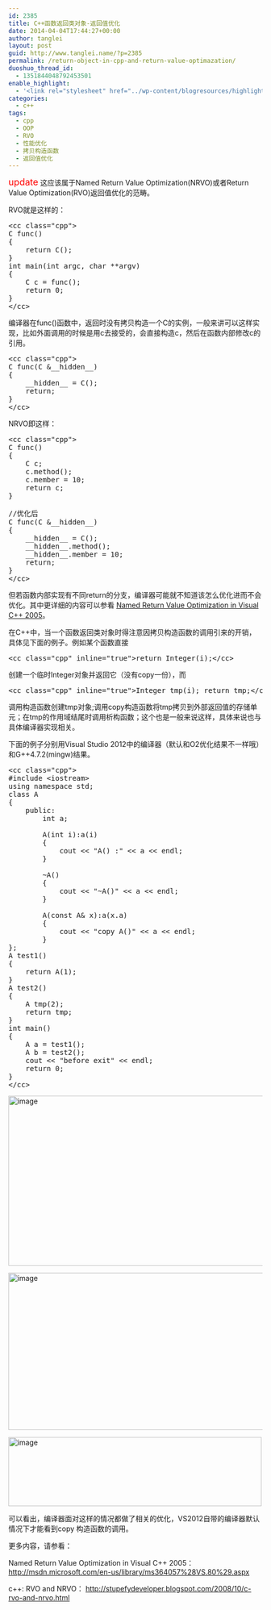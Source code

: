 ```yaml
---
id: 2385
title: C++函数返回类对象-返回值优化
date: 2014-04-04T17:44:27+00:00
author: tanglei
layout: post
guid: http://www.tanglei.name/?p=2385
permalink: /return-object-in-cpp-and-return-value-optimazation/
duoshuo_thread_id:
  - 1351844048792453501
enable_highlight:
  - '<link rel="stylesheet" href="../wp-content/blogresources/highlightconfig/highlight.default.min.css"><script src="../wp-content/blogresources/highlightconfig/jquery-2.1.4.min.js"></script><script src="../wp-content/blogresources/highlightconfig/enable_highlight.js"></script>'
categories:
  - c++
tags:
  - cpp
  - OOP
  - RVO
  - 性能优化
  - 拷贝构造函数
  - 返回值优化
---
```

<font size="4" color="red">update</font> 这应该属于Named Return Value Optimization(NRVO)或者Return Value Optimization(RVO)返回值优化的范畴。
  
RVO就是这样的：

<pre>&lt;cc class="cpp">
C func()
{
    return C();
}
int main(int argc, char **argv)
{
    C c = func();
    return 0;
}
&lt;/cc></pre>

编译器在func()函数中，返回时没有拷贝构造一个C的实例，一般来讲可以这样实现，比如外面调用的时候是用c去接受的，会直接构造c，然后在函数内部修改c的引用。

<pre>&lt;cc class="cpp">
C func(C &#038;__hidden__)
{
    __hidden__ = C();
    return;
}
&lt;/cc></pre>

NRVO即这样：

<pre>&lt;cc class="cpp">
C func()
{
    C c;
    c.method();
    c.member = 10;
    return c;
}

//优化后 
C func(C &#038;__hidden__)
{
    __hidden__ = C();
    __hidden__.method();
    __hidden__.member = 10;
    return;
}
&lt;/cc></pre>

但若函数内部实现有不同return的分支，编译器可能就不知道该怎么优化进而不会优化。其中更详细的内容可以参看 <a href="http://msdn.microsoft.com/en-us/library/ms364057%28VS.80%29.aspx" target="_blank">Named Return Value Optimization in Visual C++ 2005</a>。

在C++中，当一个函数返回类对象时得注意因拷贝构造函数的调用引来的开销，具体见下面的例子。例如某个函数直接 

<pre>&lt;cc class="cpp" inline="true">return Integer(i);&lt;/cc></pre>

创建一个临时Integer对象并返回它（没有copy一份），而 

<pre>&lt;cc class="cpp" inline="true">Integer tmp(i); return tmp;&lt;/cc></pre>

调用构造函数创建tmp对象;调用copy构造函数将tmp拷贝到外部返回值的存储单元；在tmp的作用域结尾时调用析构函数；这个也是一般来说这样，具体来说也与具体编译器实现相关。

下面的例子分别用Visual Studio 2012中的编译器（默认和O2优化结果不一样哦）和G++4.7.2(mingw)结果。

<pre>&lt;cc class="cpp">
#include &lt;iostream>
using namespace std;
class A
{
    public:
        int a;

        A(int i):a(i)
        {
            cout &lt;&lt; "A() :" &lt;&lt; a &lt;&lt; endl;
        }

        ~A()
        {
            cout &lt;&lt; "~A()" &lt;&lt; a &lt;&lt; endl;
        }

        A(const A&#038; x):a(x.a)
        {
            cout &lt;&lt; "copy A()" &lt;&lt; a &lt;&lt; endl;
        }
};
A test1()
{
    return A(1);   
}
A test2()
{
    A tmp(2);
    return tmp;
}
int main()
{
    A a = test1();
    A b = test2();
    cout &lt;&lt; "before exit" &lt;&lt; endl;
    return 0;
}
&lt;/cc></pre>

[<img style="display: inline;" title="image" src="http://www.tanglei.name/wp-content/uploads/2014/04/image_thumb.png" alt="image" width="704" height="337" />](http://www.tanglei.name/wp-content/uploads/2014/04/image.png)

[<img style="background-image: none; padding-top: 0px; padding-left: 0px; display: inline; padding-right: 0px; border: 0px;" title="image" src="http://www.tanglei.name/wp-content/uploads/2014/04/image_thumb1.png" alt="image" width="708" height="312" border="0" />](http://www.tanglei.name/wp-content/uploads/2014/04/image1.png)

[<img style="background-image: none; padding-top: 0px; padding-left: 0px; display: inline; padding-right: 0px; border: 0px;" title="image" src="http://www.tanglei.name/wp-content/uploads/2014/04/image_thumb2.png" alt="image" width="502" height="137" border="0" />](http://www.tanglei.name/wp-content/uploads/2014/04/image2.png)

可以看出，编译器面对这样的情况都做了相关的优化，VS2012自带的编译器默认情况下才能看到copy 构造函数的调用。

更多内容，请参看：
  
Named Return Value Optimization in Visual C++ 2005： <a href="http://msdn.microsoft.com/en-us/library/ms364057%28VS.80%29.aspx" target="_blank" >http://msdn.microsoft.com/en-us/library/ms364057%28VS.80%29.aspx</a>
  
c++: RVO and NRVO： <a href="http://stupefydeveloper.blogspot.com/2008/10/c-rvo-and-nrvo.html" target="_blank">http://stupefydeveloper.blogspot.com/2008/10/c-rvo-and-nrvo.html</a>